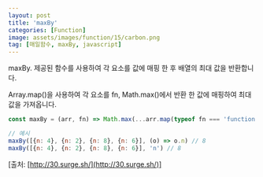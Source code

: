 ```yaml
---
layout: post
title: 'maxBy'
categories: [Function]
image: assets/images/function/15/carbon.png
tag: [매일함수, maxBy, javascript]
---
```


maxBy. 제공된 함수를 사용하여 각 요소를 값에 매핑 한 후 배열의 최대 값을 반환합니다.

Array.map()을 사용하여 각 요소를 fn, Math.max()에서 반환 한 값에 매핑하여 최대 값을 가져옵니다.

```javascript
const maxBy = (arr, fn) => Math.max(...arr.map(typeof fn === 'function' ? fn : (val) => val[fn]))

// 예시
maxBy([{n: 4}, {n: 2}, {n: 8}, {n: 6}], (o) => o.n) // 8
maxBy([{n: 4}, {n: 2}, {n: 8}, {n: 6}], 'n') // 8
```

[출처: [http://30.surge.sh/](http://30.surge.sh/)]
